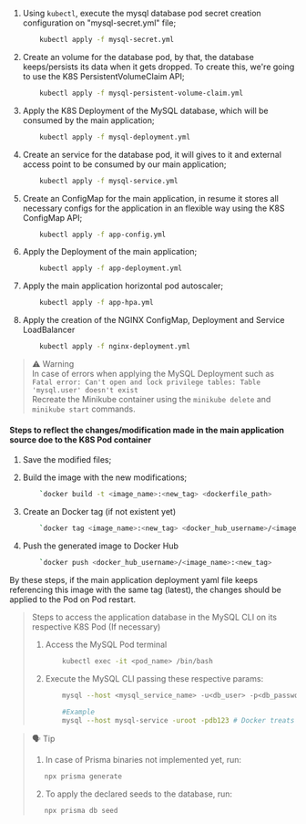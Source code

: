 1. Using `kubectl`, execute the mysql database pod secret creation configuration on "mysql-secret.yml" file;
    ```bash
        kubectl apply -f mysql-secret.yml
    ```

2. Create an volume for the database pod, by that, the database keeps/persists its data when it gets dropped. To create this, we're going to use the K8S PersistentVolumeClaim API;
    ```bash
        kubectl apply -f mysql-persistent-volume-claim.yml
    ```

3. Apply the K8S Deployment of the MySQL database, which will be consumed by the main application;
    ```bash
        kubectl apply -f mysql-deployment.yml
    ```

4. Create an service for the database pod, it will gives to it and external access point to be consumed by our main application;
    ```bash
        kubectl apply -f mysql-service.yml
    ```

5. Create an ConfigMap for the main application, in resume it stores all necessary configs for the application in an flexible way using the K8S ConfigMap API;
    ```bash
        kubectl apply -f app-config.yml
    ```

6. Apply the Deployment of the main application;
    ```bash
        kubectl apply -f app-deployment.yml
    ```
7. Apply the main application horizontal pod autoscaler;
    ```bash
        kubectl apply -f app-hpa.yml
    ```
8. Apply the creation of the NGINX ConfigMap, Deployment and Service LoadBalancer
    ```bash
        kubectl apply -f nginx-deployment.yml
    ``` 

> ⚠️ Warning <br>
> In case of errors when applying the MySQL Deployment such as `Fatal error: Can't open and lock privilege tables: Table 'mysql.user' doesn't exist` <br>
> Recreate the Minikube container using the ```minikube delete``` and ```minikube start``` commands.


#### Steps to reflect the changes/modification made in the main application source doe to the K8S Pod container

1. Save the modified files;
2. Build the image with the new modifications;
    ```bash
        `docker build -t <image_name>:<new_tag> <dockerfile_path>
    ```
3. Create an Docker tag (if not existent yet)
    ```bash
        `docker tag <image_name>:<new_tag> <docker_hub_username>/<image_name>:<new_tag>
    ```

4. Push the generated image to Docker Hub
    ```bash
        `docker push <docker_hub_username>/<image_name>:<new_tag>
    ```

By these steps, if the main application deployment yaml file keeps referencing this image with the same tag (latest), the changes should be applied to the Pod on Pod restart.


> Steps to access the application database in the MySQL CLI on its respective K8S Pod (If necessary) <br>
> 1. Access the MySQL Pod terminal <br>
>    ```bash
>        kubectl exec -it <pod_name> /bin/bash 
>    ```
> 2. Execute the MySQL CLI passing these respective params: <br>
>    ```bash
>        mysql --host <mysql_service_name> -u<db_user> -p<db_password>
>        
>        #Example
>        mysql --host mysql-service -uroot -pdb123 # Docker treats the host name as an DNS address pointing to an IP
>    ```

> 🗣️ Tip
> 1. In case of Prisma binaries not implemented yet, run: <br>
> ```bash
>    npx prisma generate
> ```
> 2. To apply the declared seeds to the database, run: <br>
> ```bash
>    npx prisma db seed
> ```